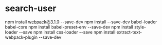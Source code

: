 # search-user
npm install webpack@3.1.0 --save-dev
npm install --save-dev babel-loader babel-core
npm install babel-preset-env --save-dev 
npm install style-loader --save 
npm install css-loader --save 
npm install extract-text-webpack-plugin --save-dev
